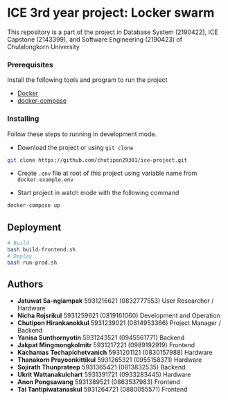 # ICE 3rd year project: Locker swarm

This repository is a part of the project in Database System (2190422), ICE Capstone (2143399), and Software Engineering (2190423) of Chulalongkorn University

### Prerequisites

Install the following tools and program to run the project

- [Docker](https://docs.docker.com/install/)
- [docker-compose](https://docs.docker.com/compose/install/)

### Installing

Follow these steps to running in development mode.

- Download the project or using `git clone`
```sh
git clone https://github.com/chutipon29301/ice-project.git
```

- Create `.env` file at root of this project using variable name from `docker.example.env`


- Start project in watch mode with the following command
```sh
docker-compose up
```

## Deployment

```sh
# Build
bash build-frontend.sh
# Deploy
bash run-prod.sh
```

## Authors

* **Jatuwat Sa-ngiampak** 		    5931216621 		(0832777553) 	User Researcher / Hardware
* **Nicha Rojsrikul** 			    5931259621 		(0819161060)	Development and Operation
* **Chutipon Hirankanokkul** 	    5931239021 		(0814953366)	Project Manager / Backend
* **Yanisa Sunthornyotin**		    5931243521 		(0945561771)	Backend
* **Jakpat Mingmongkolmitr**	    5931217221 		(0989192919)	Frontend
* **Kachamas Techapichetvanich** 	5931201121 		(0830157988)	Hardware
* **Thanakorn Prayoonkittikul** 	5931265321 		(0955158371)	Hardware
* **Sojirath Thunprateep** 			5931365421 		(0813832535)	Backend
* **Ukrit Wattanakulchart** 		5931391721 		(0933283445)	Hardware
* **Anon Pongsawang** 			    5931389521 		(0863537983)	Frontend
* **Tai Tantipiwatanaskul** 		5931264721 		(0880055571)	Frontend
